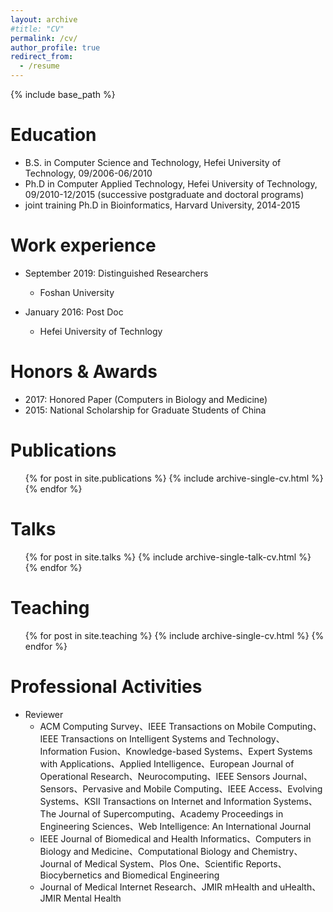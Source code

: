 ```yaml
---
layout: archive
#title: "CV"
permalink: /cv/
author_profile: true
redirect_from:
  - /resume
---
```


{% include base_path %}

Education
======
* B.S. in Computer Science and Technology, Hefei University of Technology, 09/2006-06/2010
* Ph.D in Computer Applied Technology, Hefei University of Technology, 09/2010-12/2015 (successive postgraduate and doctoral programs)
* joint training Ph.D in Bioinformatics, Harvard University, 2014-2015

Work experience
======
* September 2019: Distinguished Researchers
  * Foshan University
 
* January 2016: Post Doc
  * Hefei University of Technlogy
  
Honors & Awards
======
* 2017: Honored Paper (Computers in Biology and Medicine)
* 2015: National Scholarship for Graduate Students of China

Publications
======
  <ul>{% for post in site.publications %}
    {% include archive-single-cv.html %}
  {% endfor %}</ul>
  
Talks
======
  <ul>{% for post in site.talks %}
    {% include archive-single-talk-cv.html %}
  {% endfor %}</ul>
  
Teaching
======
  <ul>{% for post in site.teaching %}
    {% include archive-single-cv.html %}
  {% endfor %}</ul>
  
Professional Activities
======
* Reviewer
  * ACM Computing Survey、IEEE Transactions on Mobile Computing、IEEE Transactions on Intelligent Systems and Technology、Information Fusion、Knowledge-based Systems、Expert Systems with Applications、Applied Intelligence、European Journal of Operational Research、Neurocomputing、IEEE Sensors Journal、Sensors、Pervasive and Mobile Computing、IEEE Access、Evolving Systems、KSII Transactions on Internet and Information Systems、The Journal of Supercomputing、Academy Proceedings in Engineering Sciences、Web Intelligence: An International Journal
  * IEEE Journal of Biomedical and Health Informatics、Computers in Biology and Medicine、Computational Biology and Chemistry、Journal of Medical System、Plos One、Scientific Reports、Biocybernetics and Biomedical Engineering
  * Journal of Medical Internet Research、JMIR mHealth and uHealth、JMIR Mental Health
 
